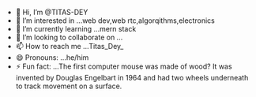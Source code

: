 - 👋 Hi, I’m @TITAS-DEY
- 👀 I’m interested in ...web dev,web rtc,algorqithms,electronics
- 🌱 I’m currently learning ...mern stack
- 💞️ I’m looking to collaborate on ...
- 📫 How to reach me ...Titas_Dey_
- 😄 Pronouns: ...he/him
- ⚡ Fun fact: ...The first computer mouse was made of wood? It was invented by Douglas Engelbart in 1964 and had two wheels underneath to track movement on a surface.

<!---
TITAS-DEY/TITAS-DEY is a ✨ special ✨ repository because its `README.md` (this file) appears on your GitHub profile.
You can click the Preview link to take a look at your changes.
--->
